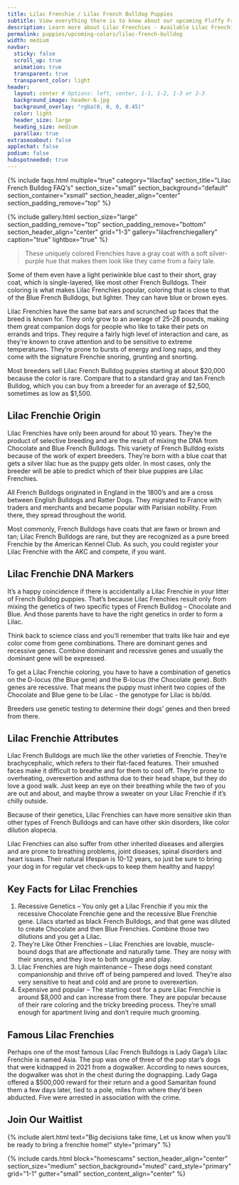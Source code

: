 ```yaml
---
title: Lilac Frenchie / Lilac French Bulldog Puppies 
subtitle: View everything there is to know about our upcoming Fluffy French Bulldog Puppies
description: Learn more about Lilac Frenchies - Available Lilac Frenchie / Lilac French bulldog puppies for sale
permalink: puppies/upcoming-colors/lilac-french-bulldog
width: medium
navbar:
  sticky: false
  scroll_up: true
  animation: true
  transparent: true
  transparent_color: light
header:
  layout: center # Options: left, center, 1-1, 1-2, 1-3 or 2-3
  background_image: header-6.jpg
  background_overlay: "rgba(0, 0, 0, 0.45)"
  color: light
  header_size: large
  heading_size: medium
  parallax: true
extraseoabout: false
applechat: false
podium: false
hubspotneeded: true
---
```

{% include faqs.html 
  multiple="true" 
  category="lilacfaq" 
  section_title="Lilac French Bulldog FAQ's" 
  section_size="small"
  section_background="default"
  section_container="xsmall"
  section_header_align="center"
  section_padding_remove="top"
%}

{% include gallery.html 
  section_size="large"
  section_padding_remove="top"
  section_padding_remove="bottom"
  section_header_align="center"
  grid="1-3"
  gallery="lilacfrenchiegallery"
  caption="true"
  lightbox="true"
%}
> These uniquely colored Frenchies have a gray coat with a soft silver-purple hue that makes them look like they came from a fairy tale.

Some of them even have a light periwinkle blue cast to their short, gray coat, which is single-layered, like most other French Bulldogs.  Their coloring is what makes Lilac Frenchies popular, coloring that is close to that of the Blue French Bulldogs, but lighter. They can have blue or brown eyes.

Lilac Frenchies have the same bat ears and scrunched up faces that the breed is known for. They only grow to an average of 25-28 pounds, making them great companion dogs for people who like to take their pets on errands and trips. They require a fairly high level of interaction and care, as they’re known to crave attention and to be sensitive to extreme temperatures. They’re prone to bursts of energy and long naps, and they come with the signature Frenchie snoring, grunting and snorting. 

Most breeders sell Lilac French Bulldog puppies starting at about $20,000 because the color is rare. Compare that to a standard gray and tan French Bulldog, which you can buy from a breeder for an average of $2,500, sometimes as low as $1,500.

## Lilac Frenchie Origin
Lilac Frenchies have only been around for about 10 years. They’re the product of selective breeding and are the result of mixing the DNA from Chocolate and Blue French Bulldogs. This variety of French Bulldog exists because of the work of expert breeders. They’re born with a blue coat that gets a silver lilac hue as the puppy gets older. In most cases, only the breeder will be able to predict which of their blue puppies are Lilac Frenchies. 

All French Bulldogs originated in England in the 1800’s and are a cross between English Bulldogs and Ratter Dogs. They migrated to France with traders and merchants and became popular with Parisian nobility. From there, they spread throughout the world. 

Most commonly, French Bulldogs have coats that are fawn or brown and tan; Lilac French Bulldogs are rare, but they are recognized as a pure breed Frenchie by the American Kennel Club. As such, you could register your Lilac Frenchie with the AKC and compete, if you want.

## Lilac Frenchie DNA Markers
It’s a happy coincidence if there is accidentally a Lilac Frenchie in your litter of French Bulldog puppies. That’s because Lilac Frenchies result only from mixing the genetics of two specific types of French Bulldog – Chocolate and Blue. And those parents have to have the right genetics in order to form a Lilac.

Think back to science class and you’ll remember that traits like hair and eye color come from gene combinations. There are dominant genes and recessive genes. Combine dominant and recessive genes and usually the dominant gene will be expressed. 

To get a Lilac Frenchie coloring, you have to have a combination of genetics on the D-locus (the Blue gene) and the B-locus (the Chocolate gene). Both genes are recessive. That means the puppy must inherit two copies of the Chocolate and Blue gene to be Lilac - the genotype for Lilac is bb/dd.

Breeders use genetic testing to determine their dogs’ genes and then breed from there. 

## Lilac Frenchie Attributes
Lilac French Bulldogs are much like the other varieties of Frenchie. They’re brachycephalic, which refers to their flat-faced features. Their smushed faces make it difficult to breathe and for them to cool off. They’re prone to overheating, overexertion and asthma due to their head shape, but they do love a good walk.  Just keep an eye on their breathing while the two of you are out and about, and maybe throw a sweater on your Lilac Frenchie if it’s chilly outside.

Because of their genetics, Lilac Frenchies can have more sensitive skin than other types of French Bulldogs and can have other skin disorders, like color dilution alopecia.

Lilac Frenchies can also suffer from other inherited diseases and allergies and are prone to breathing problems, joint diseases, spinal disorders and heart issues. Their natural lifespan is 10-12 years, so just be sure to bring your dog in for regular vet check-ups to keep them healthy and happy! 

## Key Facts for Lilac Frenchies 

1.	Recessive Genetics – You only get a Lilac Frenchie if you mix the recessive Chocolate Frenchie gene and the recessive Blue Frenchie gene. Lilacs started as black French Bulldogs, and that gene was diluted to create Chocolate and then Blue Frenchies. Combine those two dilutions and you get a Lilac.
2.	They’re Like Other Frenchies – Lilac Frenchies are lovable, muscle-bound dogs that are affectionate and naturally tame. They are noisy with their snores, and they love to both snuggle and play.
3.	Lilac Frenchies are high maintenance – These dogs need constant companionship and thrive off of being pampered and loved. They’re also very sensitive to heat and cold and are prone to overexertion. 
4.	Expensive and popular – The starting cost for a pure Lilac Frenchie is around $8,000 and can increase from there. They are popular because of their rare coloring and the tricky breeding process. They’re small enough for apartment living and don’t require much grooming.

## Famous Lilac Frenchies

Perhaps one of the most famous Lilac French Bulldogs is Lady Gaga’s Lilac Frenchie is named Asia. The pup was one of three of the pop star’s dogs that were kidnapped in 2021 from a dogwalker. According to news sources, the dogwalker was shot in the chest during the dognapping. Lady Gaga offered a $500,000 reward for their return and a good Samaritan found them a few days later, tied to a pole, miles from where they’d been abducted. Five were arrested in association with the crime.

## Join Our Waitlist
{% include alert.html text="Big decisions take time, Let us know when you'll be ready to bring a frenchie home!" style="primary" %}
<script charset="utf-8" type="text/javascript" src="//js.hsforms.net/forms/shell.js"></script>
<script>
  hbspt.forms.create({
	region: "na1",
	portalId: "5322352",
	formId: "e974b071-5f49-4a35-a671-ec03d8f360e4"
});
</script>

{% include cards.html 
  block="homescams" 
  section_header_align="center"
  section_size="medium"
  section_background="muted"
  card_style="primary"
  grid="1-1"
  gutter="small"
  section_content_align="center"
%}

